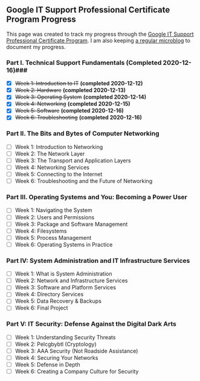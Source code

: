 Google IT Support Professional Certificate Program Progress
---
This page was created to track my progress through the [Google IT Support Professional Certificate Program](https://grow.google/programs/it-support/). I am also keeping [a regular microblog](/it-support-pro-certificate-program) to document my progress.

### Part I. Technical Support Fundamentals (Completed 2020-12-16)###
- [x] ~~Week 1: Introduction to IT~~ **(completed 2020-12-12)**
- [x] ~~Week 2: Hardware~~ **(completed 2020-12-13)**
- [x] ~~Week 3: Operating System~~ **(completed 2020-12-14)**
- [x] ~~Week 4: Networking~~ **(completed 2020-12-15)**
- [x] ~~Week 5: Software~~ **(completed 2020-12-16)**
- [x] ~~Week 6: Troubleshooting~~ **(completed 2020-12-16)**

### Part II. The Bits and Bytes of Computer Networking ###
- [ ] Week 1: Introduction to Networking
- [ ] Week 2: The Network Layer
- [ ] Week 3: The Transport and Application Layers
- [ ] Week 4: Networking Services 
- [ ] Week 5: Connecting to the Internet
- [ ] Week 6: Troubleshooting and the Future of Networking

### Part III. Operating Systems and You: Becoming a Power User ###
- [ ] Week 1: Navigating the System
- [ ] Week 2: Users and Permissions
- [ ] Week 3: Package and Software Management
- [ ] Week 4: Filesystems
- [ ] Week 5: Process Management
- [ ] Week 6: Operating Systems in Practice

### Part IV: System Administration and IT Infrastructure Services ###
- [ ] Week 1: What is System Administration
- [ ] Week 2: Network and Infrastructure Services
- [ ] Week 3: Software and Platform Services
- [ ] Week 4: Directory Services
- [ ] Week 5: Data Recovery & Backups
- [ ] Week 6: Final Project

### Part V: IT Security: Defense Against the Digital Dark Arts ###
- [ ] Week 1: Understanding Security Threats
- [ ] Week 2: Pelcgbybtl (Cryptology)
- [ ] Week 3: AAA Security (Not Roadside Assistance)
- [ ] Week 4: Securing Your Networks
- [ ] Week 5: Defense in Depth
- [ ] Week 6: Creating a Company Culture for Security
